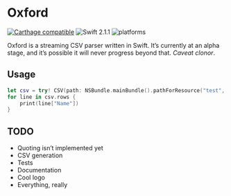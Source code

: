 # Oxford

[![Carthage compatible](https://img.shields.io/badge/Carthage-compatible-4BC51D.svg?style=flat)](https://github.com/Carthage/Carthage)
![Swift 2.1.1](https://img.shields.io/badge/Swift-2.1.1-orange.svg) ![platforms](https://img.shields.io/badge/platforms-iOS%20%7C%20OS%20X-lightgrey.svg)

Oxford is a streaming CSV parser written in Swift. It’s currently at an alpha stage, and it’s possible it will never progress beyond that. _Caveat clonor_.

## Usage

```swift
let csv = try! CSV(path: NSBundle.mainBundle().pathForResource("test", ofType: "csv")!)
for line in csv.rows {
    print(line["Name"])
}

```

## TODO

* Quoting isn’t implemented yet
* CSV generation
* Tests
* Documentation
* Cool logo
* Everything, really

